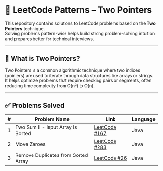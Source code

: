 # 🧠 LeetCode Patterns – Two Pointers

This repository contains solutions to LeetCode problems based on the **Two Pointers** technique.  
Solving problems pattern-wise helps build strong problem-solving intuition and prepares better for technical interviews.

---

## 📌 What is Two Pointers?

Two Pointers is a common algorithmic technique where two indices (pointers) are used to iterate through data structures like arrays or strings.  
It helps optimize problems that require checking pairs or segments, often reducing time complexity from O(n²) to O(n).

---

## ✅ Problems Solved

| # | Problem Name | Link | Language |
|--:|--------------|------|----------|
| 1 | Two Sum II - Input Array Is Sorted | [LeetCode #167](https://leetcode.com/problems/two-sum-ii-input-array-is-sorted/) | Java |
| 2 | Move Zeroes | [LeetCode #283](https://leetcode.com/problems/move-zeroes/) | Java |
| 3 | Remove Duplicates from Sorted Array | [LeetCode #26](https://leetcode.com/problems/remove-duplicates-from-sorted-array/) | Java |
